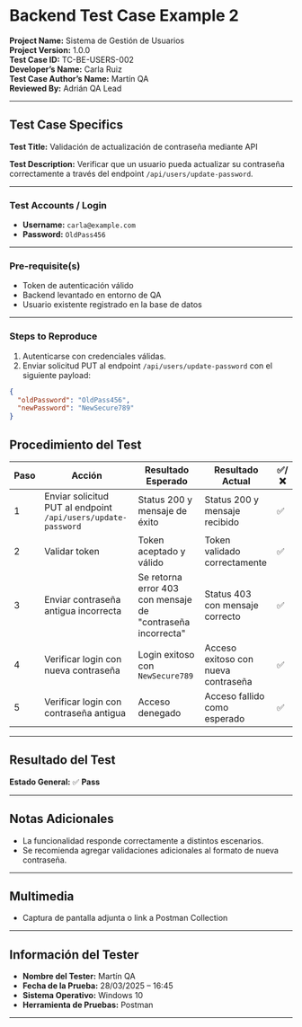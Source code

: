 ﻿# Backend Test Case Example 2

**Project Name:** Sistema de Gestión de Usuarios  
**Project Version:** 1.0.0  
**Test Case ID:** TC-BE-USERS-002  
**Developer’s Name:** Carla Ruiz  
**Test Case Author’s Name:** Martín QA  
**Reviewed By:** Adrián QA Lead  

---

## Test Case Specifics

**Test Title:** Validación de actualización de contraseña mediante API  

**Test Description:** Verificar que un usuario pueda actualizar su contraseña correctamente a través del endpoint `/api/users/update-password`.

---

### Test Accounts / Login

- **Username:** `carla@example.com`  
- **Password:** `OldPass456`

---

### Pre-requisite(s)

- Token de autenticación válido  
- Backend levantado en entorno de QA  
- Usuario existente registrado en la base de datos

---

### Steps to Reproduce

1. Autenticarse con credenciales válidas.  
2. Enviar solicitud PUT al endpoint `/api/users/update-password` con el siguiente payload:

```json
{
  "oldPassword": "OldPass456",
  "newPassword": "NewSecure789"
}
```

## Procedimiento del Test

| Paso | Acción                                       | Resultado Esperado                                | Resultado Actual                                     | ✅/❌ |
|------|-----------------------------------------------|----------------------------------------------------|------------------------------------------------------|--------|
| 1    | Enviar solicitud PUT al endpoint `/api/users/update-password` | Status 200 y mensaje de éxito                  | Status 200 y mensaje recibido                        | ✅     |
| 2    | Validar token                                 | Token aceptado y válido                           | Token validado correctamente                         | ✅     |
| 3    | Enviar contraseña antigua incorrecta         | Se retorna error 403 con mensaje de "contraseña incorrecta" | Status 403 con mensaje correcto            | ✅     |
| 4    | Verificar login con nueva contraseña         | Login exitoso con `NewSecure789`                   | Acceso exitoso con nueva contraseña                 | ✅     |
| 5    | Verificar login con contraseña antigua        | Acceso denegado                                    | Acceso fallido como esperado                         | ✅     |

---

## Resultado del Test

**Estado General:** ✅ **Pass**

---

## Notas Adicionales

- La funcionalidad responde correctamente a distintos escenarios.  
- Se recomienda agregar validaciones adicionales al formato de nueva contraseña.

---

## Multimedia

- Captura de pantalla adjunta o link a Postman Collection

---

## Información del Tester

- **Nombre del Tester:** Martín QA  
- **Fecha de la Prueba:** 28/03/2025 – 16:45  
- **Sistema Operativo:** Windows 10  
- **Herramienta de Pruebas:** Postman  

---